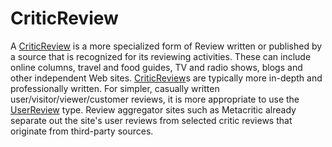 # CriticReview

A <a class="localLink" href="http://schema.org/CriticReview">CriticReview</a> is a more specialized form of Review written or published by a source that is recognized for its reviewing activities. These can include online columns, travel and food guides, TV and radio shows, blogs and other independent Web sites. <a class="localLink" href="http://schema.org/CriticReview">CriticReview</a>s are typically more in-depth and professionally written. For simpler, casually written user/visitor/viewer/customer reviews, it is more appropriate to use the <a class="localLink" href="http://schema.org/UserReview">UserReview</a> type. Review aggregator sites such as Metacritic already separate out the site's user reviews from selected critic reviews that originate from third-party sources.
